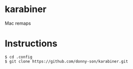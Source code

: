 # karabiner
Mac remaps

# Instructions
```{bash}
$ cd .config
$ git clone https://github.com/donny-son/karabiner.git 
```

